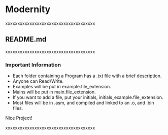 # Modernity




xxxxxxxxxxxxxxxxxxxxxxxxxxxxxxxxxxxxx




## README.md





xxxxxxxxxxxxxxxxxxxxxxxxxxxxxxxxxxxxx




### Important Information

- Each folder containing a Program has a .txt file with a brief description.
- Anyone can Read/Write.
- Examples will be put in example.file_extension.
- Mains will be put in main.file_extension.
- If you want to add a file, put your initials, initials_example.file_extension.
- Most files will be in .asm, and compiled and linked to an .o, and .bin files.

Nice Project!





xxxxxxxxxxxxxxxxxxxxxxxxxxxxxxxxxxxxx
